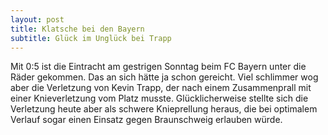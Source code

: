 ```yaml
---
layout: post
title: Klatsche bei den Bayern
subtitle: Glück im Unglück bei Trapp
---
```


Mit 0:5 ist die Eintracht am gestrigen Sonntag beim FC Bayern unter die Räder gekommen. Das an sich hätte ja schon gereicht. Viel schlimmer wog aber die Verletzung von Kevin Trapp, der nach einem Zusammenprall mit einer Knieverletzung vom Platz musste. Glücklicherweise stellte sich die Verletzung heute aber als schwere Knieprellung heraus, die bei optimalem Verlauf sogar einen Einsatz gegen Braunschweig erlauben würde.


